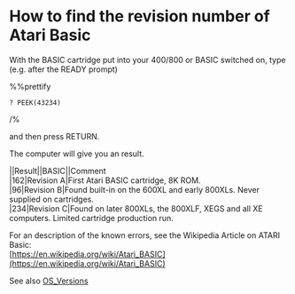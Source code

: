 # How to find the revision number of Atari Basic  
  
With the BASIC cartridge put into your 400/800 or BASIC switched on, type (e.g. after the READY prompt)  
  
%%prettify  
```
? PEEK(43234) 
```
/%  
  
and then press RETURN.  
  
The computer will give you an result.  
  
||Result||BASIC||Comment  
|162|Revision A|First Atari BASIC cartridge, 8K ROM.  
|96|Revision B|Found built-in on the 600XL and early 800XLs. Never supplied on cartridges.  
|234|Revision C|Found on later 800XLs, the 800XLF, XEGS and all XE computers. Limited cartridge production run.  
  
For an description of the known errors, see the Wikipedia Article on ATARI Basic:  
[https://en.wikipedia.org/wiki/Atari_BASIC](https://en.wikipedia.org/wiki/Atari_BASIC)  
  
  
See also [OS_Versions](../OS_Versions/index.md)  

